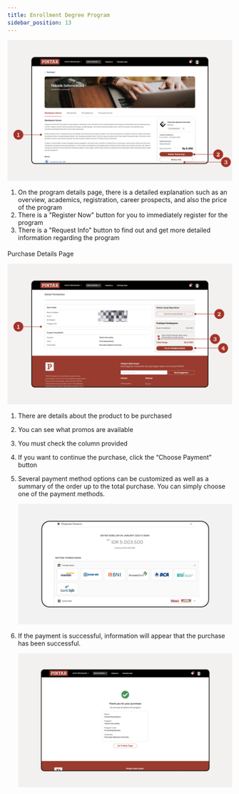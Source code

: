 ```yaml
---
title: Enrollment Degree Program
sidebar_position: 13
---
```

![](/img/enrollment-1.png)

1. On the program details page, there is a detailed explanation such as an overview, academics, registration, career prospects, and also the price of the program
2. There is a "Register Now" button for you to immediately register for the program
3. There is a "Request Info" button to find out and get more detailed information regarding the program

#### 
Purchase Details Page

![](/img/enrollment-2.png)

1. There are details about the product to be purchased 
2. You can see what promos are available 
3. You must check the column provided 
4. If you want to continue the purchase, click the “Choose Payment” button 
5. Several payment method options can be customized as well as a summary of the order up to the total purchase. You can simply choose one of the payment methods. 

   ![](/img/enrollment-3.jpg)
6. If the payment is successful, information will appear that the purchase has been successful. 

   ![](/img/enrollment-4.png)
